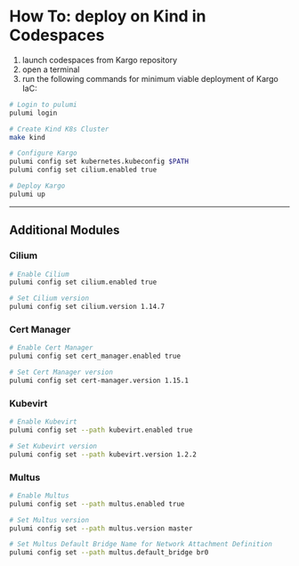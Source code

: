 # How To: deploy on Kind in Codespaces

1. launch codespaces from Kargo repository
2. open a terminal
3. run the following commands for minimum viable deployment of Kargo IaC:

```bash
# Login to pulumi
pulumi login

# Create Kind K8s Cluster
make kind

# Configure Kargo
pulumi config set kubernetes.kubeconfig $PATH
pulumi config set cilium.enabled true

# Deploy Kargo
pulumi up
```

---

## Additional Modules

### Cilium

```bash
# Enable Cilium
pulumi config set cilium.enabled true

# Set Cilium version
pulumi config set cilium.version 1.14.7
```

### Cert Manager

```bash
# Enable Cert Manager
pulumi config set cert_manager.enabled true

# Set Cert Manager version
pulumi config set cert-manager.version 1.15.1
```

### Kubevirt

```bash
# Enable Kubevirt
pulumi config set --path kubevirt.enabled true

# Set Kubevirt version
pulumi config set --path kubevirt.version 1.2.2
```

### Multus

```bash
# Enable Multus
pulumi config set --path multus.enabled true

# Set Multus version
pulumi config set --path multus.version master

# Set Multus Default Bridge Name for Network Attachment Definition
pulumi config set --path multus.default_bridge br0
```
